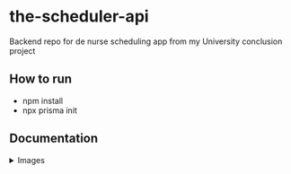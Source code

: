 # the-scheduler-api

Backend repo for de nurse scheduling app from my University conclusion project

## How to run

- npm install
- npx prisma init

## Documentation
<details>
<summary>Images</summary>

### Check more into the assets folder

* Api Overview
![Api overview](./assets/Api%20-%20visão%20macro.png)

* Database diagram
![Api overview](./assets/diagrama-banco-de-dados.png)
</details>